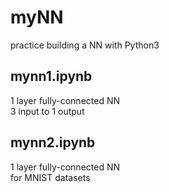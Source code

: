 # myNN
practice building a NN with Python3

## mynn1.ipynb
1 layer fully-connected NN  
3 input to 1 output

## mynn2.ipynb
1 layer fully-connected NN  
for MNIST datasets
